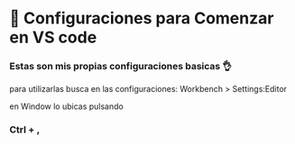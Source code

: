 # :wrench: Configuraciones para Comenzar en VS code

### Estas son mis propias configuraciones basicas :ok_hand:

para utilizarlas busca en las configuraciones: Workbench > Settings:Editor

en Window lo ubicas pulsando

### Ctrl + ,
